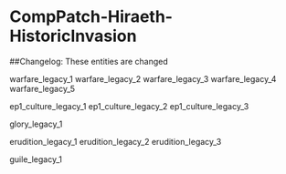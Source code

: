 # CompPatch-Hiraeth-HistoricInvasion


##Changelog:
These entities are changed

warfare_legacy_1
warfare_legacy_2
warfare_legacy_3
warfare_legacy_4
warfare_legacy_5

ep1_culture_legacy_1
ep1_culture_legacy_2
ep1_culture_legacy_3

glory_legacy_1

erudition_legacy_1
erudition_legacy_2
erudition_legacy_3

guile_legacy_1
